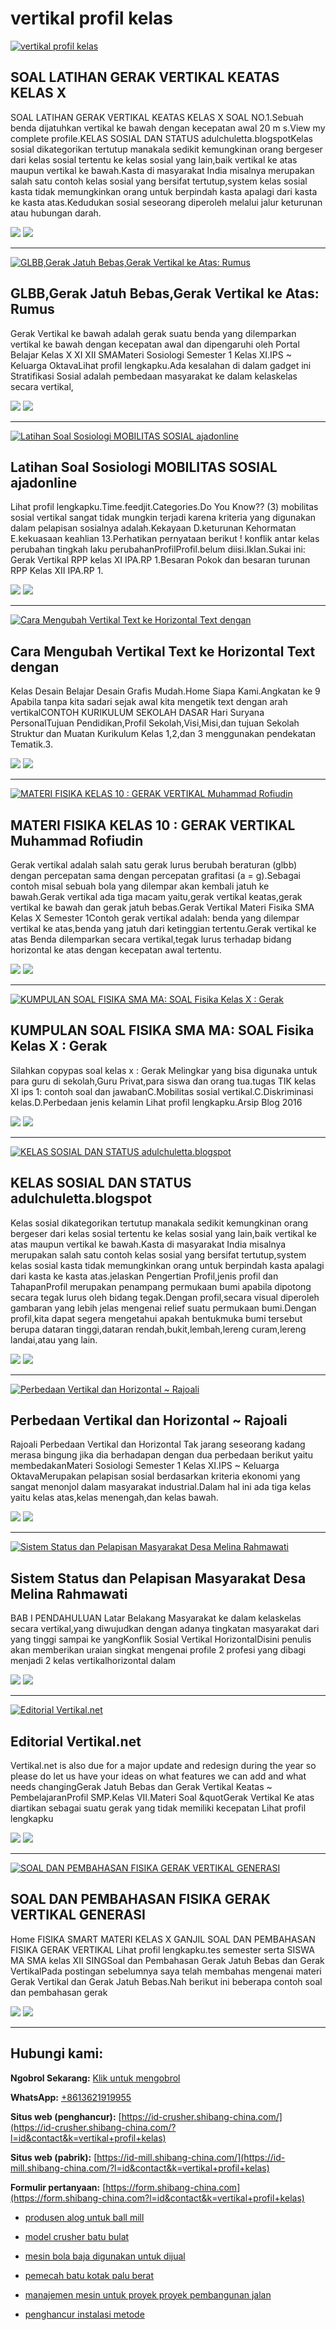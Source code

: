 # vertikal profil kelas

<a href="https://swt.shibang-china.com/?l=id&img&k=vertikal+profil+kelas" target="_blank">![vertikal profil kelas](http://static.shibang-china.com/all-800x300/1119.jpg)</a>

## SOAL LATIHAN GERAK VERTIKAL KEATAS KELAS X
SOAL LATIHAN GERAK VERTIKAL KEATAS KELAS X SOAL NO.1.Sebuah benda dijatuhkan vertikal ke bawah dengan kecepatan awal 20 m s.View my complete profile.KELAS SOSIAL DAN STATUS adulchuletta.blogspotKelas sosial dikategorikan tertutup manakala sedikit kemungkinan orang bergeser dari kelas sosial tertentu ke kelas sosial yang lain,baik vertikal ke atas maupun vertikal ke bawah.Kasta di masyarakat India misalnya merupakan salah satu contoh kelas sosial yang bersifat tertutup,system kelas sosial kasta tidak memungkinkan orang untuk berpindah kasta apalagi dari kasta ke kasta atas.Kedudukan sosial seseorang diperoleh melalui jalur keturunan atau hubungan darah.


<a href="https://whatsapp.shibangsoft.com/WhatsApp.php" target="_blank" title="WhatsApp">![](http://static.shibang-china.com/icon/whatsapp.png)</a> <a href="https://swt.shibang-china.com/?l=id&icon&k=vertikal+profil+kelas" target="_blank">![](http://static.shibang-china.com/icon/chat-id.png)</a>

---

<a href="https://swt.shibang-china.com/?l=id&img&k=vertikal+profil+kelas" target="_blank">![GLBB,Gerak Jatuh Bebas,Gerak Vertikal ke Atas: Rumus](http://static.shibang-china.com/all-800x300/1520.jpg)</a>

## GLBB,Gerak Jatuh Bebas,Gerak Vertikal ke Atas: Rumus
Gerak Vertikal ke bawah adalah gerak suatu benda yang dilemparkan vertikal ke bawah dengan kecepatan awal dan dipengaruhi oleh Portal Belajar Kelas X XI XII SMAMateri Sosiologi Semester 1 Kelas XI.IPS ~ Keluarga OktavaLihat profil lengkapku.Ada kesalahan di dalam gadget ini Stratifikasi Sosial adalah pembedaan masyarakat ke dalam kelaskelas secara vertikal,


<a href="https://whatsapp.shibangsoft.com/WhatsApp.php" target="_blank" title="WhatsApp">![](http://static.shibang-china.com/icon/whatsapp.png)</a> <a href="https://swt.shibang-china.com/?l=id&icon&k=vertikal+profil+kelas" target="_blank">![](http://static.shibang-china.com/icon/chat-id.png)</a>

---

<a href="https://swt.shibang-china.com/?l=id&img&k=vertikal+profil+kelas" target="_blank">![Latihan Soal Sosiologi MOBILITAS SOSIAL ajadonline](http://static.shibang-china.com/all-800x300/1093.jpg)</a>

## Latihan Soal Sosiologi MOBILITAS SOSIAL ajadonline
Lihat profil lengkapku.Time.feedjit.Categories.Do You Know?? (3) mobilitas sosial vertikal sangat tidak mungkin terjadi karena kriteria yang digunakan dalam pelapisan sosialnya adalah.Kekayaan D.keturunan Kehormatan E.kekuasaan keahlian 13.Perhatikan pernyataan berikut ! konflik antar kelas perubahan tingkah laku perubahanProfilProfil.belum diisi.Iklan.Sukai ini: Gerak Vertikal RPP kelas XI IPA.RP 1.Besaran Pokok dan besaran turunan RPP Kelas XII IPA.RP 1.


<a href="https://whatsapp.shibangsoft.com/WhatsApp.php" target="_blank" title="WhatsApp">![](http://static.shibang-china.com/icon/whatsapp.png)</a> <a href="https://swt.shibang-china.com/?l=id&icon&k=vertikal+profil+kelas" target="_blank">![](http://static.shibang-china.com/icon/chat-id.png)</a>

---

<a href="https://swt.shibang-china.com/?l=id&img&k=vertikal+profil+kelas" target="_blank">![Cara Mengubah Vertikal Text ke Horizontal Text dengan](http://static.shibang-china.com/all-800x300/1351.jpg)</a>

## Cara Mengubah Vertikal Text ke Horizontal Text dengan
Kelas Desain Belajar Desain Grafis Mudah.Home Siapa Kami.Angkatan ke 9 Apabila tanpa kita sadari sejak awal kita mengetik text dengan arah vertikalCONTOH KURIKULUM SEKOLAH DASAR Hari Suryana PersonalTujuan Pendidikan,Profil Sekolah,Visi,Misi,dan tujuan Sekolah Struktur dan Muatan Kurikulum Kelas 1,2,dan 3 menggunakan pendekatan Tematik.3.


<a href="https://whatsapp.shibangsoft.com/WhatsApp.php" target="_blank" title="WhatsApp">![](http://static.shibang-china.com/icon/whatsapp.png)</a> <a href="https://swt.shibang-china.com/?l=id&icon&k=vertikal+profil+kelas" target="_blank">![](http://static.shibang-china.com/icon/chat-id.png)</a>

---

<a href="https://swt.shibang-china.com/?l=id&img&k=vertikal+profil+kelas" target="_blank">![MATERI FISIKA KELAS 10 : GERAK VERTIKAL Muhammad Rofiudin](http://static.shibang-china.com/all-800x300/335.jpg)</a>

## MATERI FISIKA KELAS 10 : GERAK VERTIKAL Muhammad Rofiudin
Gerak vertikal adalah salah satu gerak lurus berubah beraturan (glbb) dengan percepatan sama dengan percepatan grafitasi (a = g).Sebagai contoh misal sebuah bola yang dilempar akan kembali jatuh ke bawah.Gerak vertikal ada tiga macam yaitu,gerak vertikal keatas,gerak vertikal ke bawah dan gerak jatuh bebas.Gerak Vertikal Materi Fisika SMA Kelas X Semester 1Contoh gerak vertikal adalah: benda yang dilempar vertikal ke atas,benda yang jatuh dari ketinggian tertentu.Gerak vertikal ke atas Benda dilemparkan secara vertikal,tegak lurus terhadap bidang horizontal ke atas dengan kecepatan awal tertentu.


<a href="https://whatsapp.shibangsoft.com/WhatsApp.php" target="_blank" title="WhatsApp">![](http://static.shibang-china.com/icon/whatsapp.png)</a> <a href="https://swt.shibang-china.com/?l=id&icon&k=vertikal+profil+kelas" target="_blank">![](http://static.shibang-china.com/icon/chat-id.png)</a>

---

<a href="https://swt.shibang-china.com/?l=id&img&k=vertikal+profil+kelas" target="_blank">![KUMPULAN SOAL FISIKA SMA MA: SOAL Fisika Kelas X : Gerak](http://static.shibang-china.com/all-800x300/229.jpg)</a>

## KUMPULAN SOAL FISIKA SMA MA: SOAL Fisika Kelas X : Gerak
Silahkan copypas soal kelas x : Gerak Melingkar yang bisa digunaka untuk para guru di sekolah,Guru Privat,para siswa dan orang tua.tugas TIK kelas XI ips 1: contoh soal dan jawabanC.Mobilitas sosial vertikal.C.Diskriminasi kelas.D.Perbedaan jenis kelamin Lihat profil lengkapku.Arsip Blog 2016


<a href="https://whatsapp.shibangsoft.com/WhatsApp.php" target="_blank" title="WhatsApp">![](http://static.shibang-china.com/icon/whatsapp.png)</a> <a href="https://swt.shibang-china.com/?l=id&icon&k=vertikal+profil+kelas" target="_blank">![](http://static.shibang-china.com/icon/chat-id.png)</a>

---

<a href="https://swt.shibang-china.com/?l=id&img&k=vertikal+profil+kelas" target="_blank">![KELAS SOSIAL DAN STATUS adulchuletta.blogspot](http://static.shibang-china.com/all-800x300/108.jpg)</a>

## KELAS SOSIAL DAN STATUS adulchuletta.blogspot
Kelas sosial dikategorikan tertutup manakala sedikit kemungkinan orang bergeser dari kelas sosial tertentu ke kelas sosial yang lain,baik vertikal ke atas maupun vertikal ke bawah.Kasta di masyarakat India misalnya merupakan salah satu contoh kelas sosial yang bersifat tertutup,system kelas sosial kasta tidak memungkinkan orang untuk berpindah kasta apalagi dari kasta ke kasta atas.jelaskan Pengertian Profil,jenis profil dan TahapanProfil merupakan penampang permukaan bumi apabila dipotong secara tegak lurus oleh bidang tegak.Dengan profil,secara visual diperoleh gambaran yang lebih jelas mengenai relief suatu permukaan bumi.Dengan profil,kita dapat segera mengetahui apakah bentukmuka bumi tersebut berupa dataran tinggi,dataran rendah,bukit,lembah,lereng curam,lereng landai,atau yang lain.


<a href="https://whatsapp.shibangsoft.com/WhatsApp.php" target="_blank" title="WhatsApp">![](http://static.shibang-china.com/icon/whatsapp.png)</a> <a href="https://swt.shibang-china.com/?l=id&icon&k=vertikal+profil+kelas" target="_blank">![](http://static.shibang-china.com/icon/chat-id.png)</a>

---

<a href="https://swt.shibang-china.com/?l=id&img&k=vertikal+profil+kelas" target="_blank">![Perbedaan Vertikal dan Horizontal ~ Rajoali](http://static.shibang-china.com/all-800x300/1396.jpg)</a>

## Perbedaan Vertikal dan Horizontal ~ Rajoali
Rajoali Perbedaan Vertikal dan Horizontal Tak jarang seseorang kadang merasa bingung jika dia berhadapan dengan dua perbedaan berikut yaitu membedakanMateri Sosiologi Semester 1 Kelas XI.IPS ~ Keluarga OktavaMerupakan pelapisan sosial berdasarkan kriteria ekonomi yang sangat menonjol dalam masyarakat industrial.Dalam hal ini ada tiga kelas yaitu kelas atas,kelas menengah,dan kelas bawah.


<a href="https://whatsapp.shibangsoft.com/WhatsApp.php" target="_blank" title="WhatsApp">![](http://static.shibang-china.com/icon/whatsapp.png)</a> <a href="https://swt.shibang-china.com/?l=id&icon&k=vertikal+profil+kelas" target="_blank">![](http://static.shibang-china.com/icon/chat-id.png)</a>

---

<a href="https://swt.shibang-china.com/?l=id&img&k=vertikal+profil+kelas" target="_blank">![Sistem Status dan Pelapisan Masyarakat Desa Melina Rahmawati](http://static.shibang-china.com/all-800x300/87.jpg)</a>

## Sistem Status dan Pelapisan Masyarakat Desa Melina Rahmawati
BAB I PENDAHULUAN Latar Belakang Masyarakat ke dalam kelaskelas secara vertikal,yang diwujudkan dengan adanya tingkatan masyarakat dari yang tinggi sampai ke yangKonflik Sosial Vertikal HorizontalDisini penulis akan memberikan uraian singkat mengenai profile 2 profesi yang dibagi menjadi 2 kelas vertikalhorizontal dalam


<a href="https://whatsapp.shibangsoft.com/WhatsApp.php" target="_blank" title="WhatsApp">![](http://static.shibang-china.com/icon/whatsapp.png)</a> <a href="https://swt.shibang-china.com/?l=id&icon&k=vertikal+profil+kelas" target="_blank">![](http://static.shibang-china.com/icon/chat-id.png)</a>

---

<a href="https://swt.shibang-china.com/?l=id&img&k=vertikal+profil+kelas" target="_blank">![Editorial Vertikal.net](http://static.shibang-china.com/all-800x300/1326.jpg)</a>

## Editorial Vertikal.net
Vertikal.net is also due for a major update and redesign during the year so please do let us have your ideas on what features we can add and what needs changingGerak Jatuh Bebas dan Gerak Vertikal Keatas ~ PembelajaranProfil SMP.Kelas VII.Materi Soal &quotGerak Vertikal Ke atas diartikan sebagai suatu gerak yang tidak memiliki kecepatan Lihat profil lengkapku


<a href="https://whatsapp.shibangsoft.com/WhatsApp.php" target="_blank" title="WhatsApp">![](http://static.shibang-china.com/icon/whatsapp.png)</a> <a href="https://swt.shibang-china.com/?l=id&icon&k=vertikal+profil+kelas" target="_blank">![](http://static.shibang-china.com/icon/chat-id.png)</a>

---

<a href="https://swt.shibang-china.com/?l=id&img&k=vertikal+profil+kelas" target="_blank">![SOAL DAN PEMBAHASAN FISIKA GERAK VERTIKAL GENERASI](http://static.shibang-china.com/all-800x300/1331.jpg)</a>

## SOAL DAN PEMBAHASAN FISIKA GERAK VERTIKAL GENERASI
Home FISIKA SMART MATERI KELAS X GANJIL SOAL DAN PEMBAHASAN FISIKA GERAK VERTIKAL Lihat profil lengkapku.tes semester serta SISWA MA SMA kelas XII SINGSoal dan Pembahasan Gerak Jatuh Bebas dan Gerak VertikalPada postingan sebelumnya saya telah membahas mengenai materi Gerak Vertikal dan Gerak Jatuh Bebas.Nah berikut ini beberapa contoh soal dan pembahasan gerak


<a href="https://whatsapp.shibangsoft.com/WhatsApp.php" target="_blank" title="WhatsApp">![](http://static.shibang-china.com/icon/whatsapp.png)</a> <a href="https://swt.shibang-china.com/?l=id&icon&k=vertikal+profil+kelas" target="_blank">![](http://static.shibang-china.com/icon/chat-id.png)</a>

---
## Hubungi kami:

**Ngobrol Sekarang:** [Klik untuk mengobrol](https://swt.shibang-china.com?l=id&contact&k=vertikal+profil+kelas)

**WhatsApp:**  [+8613621919955](https://whatsapp.shibangsoft.com/WhatsApp.php)

**Situs web (penghancur):** [https://id-crusher.shibang-china.com/](https://id-crusher.shibang-china.com/?l=id&contact&k=vertikal+profil+kelas)

**Situs web (pabrik):** [https://id-mill.shibang-china.com/](https://id-mill.shibang-china.com/?l=id&contact&k=vertikal+profil+kelas)

**Formulir pertanyaan:** [https://form.shibang-china.com](https://form.shibang-china.com?l=id&contact&k=vertikal+profil+kelas)

* [produsen alog untuk ball mill](../42/produsen%20alog%20untuk%20ball%20mill.md)

* [model crusher batu bulat](../49/model%20crusher%20batu%20bulat.md)

* [mesin bola baja digunakan untuk dijual](../47/mesin%20bola%20baja%20digunakan%20untuk%20dijual.md)

* [pemecah batu kotak palu berat](../50/pemecah%20batu%20kotak%20palu%20berat.md)

* [manajemen mesin untuk proyek proyek pembangunan jalan](../43/manajemen%20mesin%20untuk%20proyek%20proyek%20pembangunan%20jalan.md)

* [penghancur instalasi metode](../50/penghancur%20instalasi%20metode.md)